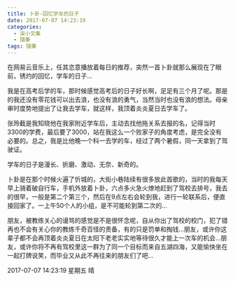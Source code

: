 ```yaml
---
title: 卜卦-回忆学车的日子
date: 2017-07-07 14:23:19
categories:
  - 柒小文集
  - 隨筆
tags: 隨筆
---
```


在网易云音乐上，任其恣意播放着每日的推荐，突然一首卜卦就那么展现在了眼前，锈灼的回忆，学车的日子...

<!-- more -->

我是在高考后学的车，那时候感觉高考后的日子好长啊，足足有三个月了呢。那是的我还没有零花钱可以出去浪，也没有浪的勇气，当然当时也没有浪的想法。母亲审时度势地提出了让我去学车，就这样，我顶着炎炎夏日去学车了。

张玲截是我知晓他在我家附近学车后，主动去找他拖关系去报的名，记得当时3300的学费，最后要了3000，站在我这么一个败家子的角度考虑，是完全没有必要的。总之，我是比他晚一个科一去学的车，经过了两个暑假，同一天拿到了驾驶证。

学车的日子是漫长、折磨、激动、无奈、新奇的。

卜卦是在那个时候火遍了忻城的，大街小巷陆续有很多放此首歌的，当时的我每天早上骑着破自行车，手机外放着卜卦，六点多火急火燎地赶到了驾校去排号，我去的很早，一般是第二个第三个，然后在9点左右会轮到我，进行一轮联系后，便直接回家了。一上午50个人的小组，是不可能轮到第二次的...

朋友，被教练关心的谩骂的感觉是不是很怀念呢，自从你出了驾校的校门，犯了错再也不会有关心你的教练千奇百怪的责备，有的只是罚单和掏钱...朋友，或许你这辈子都不会再顶着炎炎夏日在太阳下老老实实地等待很久才能上一次车的机会...朋友，或许你将不再有驾校里这一群为了同一个目标而来自五湖四海，又能愉快坐在一起打牌说笑，而毕业又从此不再往来的朋友们了吧...


2017-07-07 14:23:19 星期五 晴